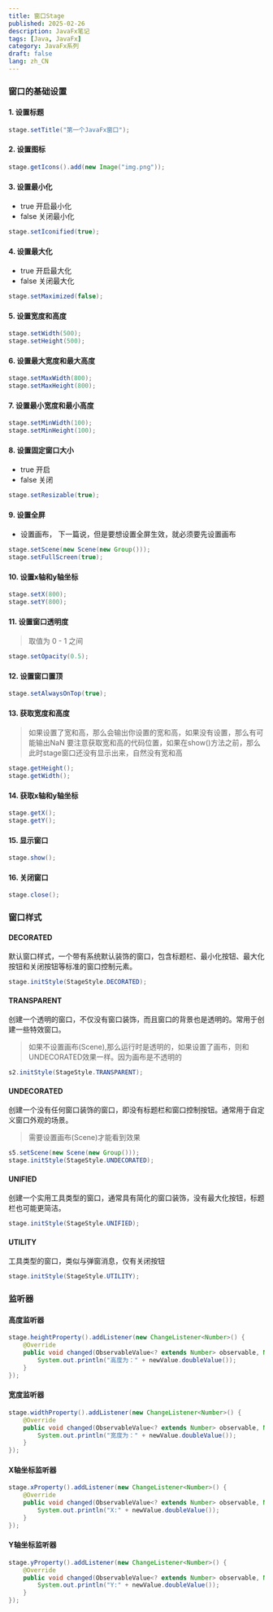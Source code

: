 ```yaml
---
title: 窗口Stage
published: 2025-02-26
description: JavaFx笔记
tags: [Java, JavaFx]
category: JavaFx系列
draft: false
lang: zh_CN
---
```


### 窗口的基础设置

#### 1. 设置标题

```java
stage.setTitle("第一个JavaFx窗口");
```

#### 2. 设置图标

```java
stage.getIcons().add(new Image("img.png"));
```

#### 3. 设置最小化

- true 开启最小化
- false 关闭最小化

```java
stage.setIconified(true);
```

#### 4. 设置最大化

- true 开启最大化
- false 关闭最大化

```java
stage.setMaximized(false);
```

#### 5. 设置宽度和高度

```java
stage.setWidth(500);
stage.setHeight(500);
```

#### 6. 设置最大宽度和最大高度

```java
stage.setMaxWidth(800);
stage.setMaxHeight(800);
```

#### 7. 设置最小宽度和最小高度

```java
stage.setMinWidth(100);
stage.setMinHeight(100);
```

#### 8. 设置固定窗口大小

- true    开启 
- false    关闭

```java
stage.setResizable(true);
```

#### 9. 设置全屏

- 设置画布， 下一篇说，但是要想设置全屏生效，就必须要先设置画布

```java
stage.setScene(new Scene(new Group()));
stage.setFullScreen(true);
```

#### 10. 设置x轴和y轴坐标

```java
stage.setX(800);
stage.setY(800);
```

#### 11. 设置窗口透明度
> 取值为 0 - 1 之间

```java
stage.setOpacity(0.5);
```

#### 12. 设置窗口置顶

```java
stage.setAlwaysOnTop(true);
```

#### 13. 获取宽度和高度
> 如果设置了宽和高，那么会输出你设置的宽和高，如果没有设置，那么有可能输出NaN
> 要注意获取宽和高的代码位置，如果在show()方法之前，那么此时stage窗口还没有显示出来，自然没有宽和高

``` java
stage.getHeight();
stage.getWidth();
```

#### 14. 获取x轴和y轴坐标

``` java
stage.getX();
stage.getY();
```

#### 15. 显示窗口

``` java
stage.show();
```

#### 16. 关闭窗口

``` java
stage.close();
```

### 窗口样式

#### DECORATED  
默认窗口样式，一个带有系统默认装饰的窗口，包含标题栏、最小化按钮、最大化按钮和关闭按钮等标准的窗口控制元素。

``` java
stage.initStyle(StageStyle.DECORATED);
```

#### TRANSPARENT  
创建一个透明的窗口，不仅没有窗口装饰，而且窗口的背景也是透明的。常用于创建一些特效窗口。

> 如果不设置画布(Scene),那么运行时是透明的，如果设置了画布，则和UNDECORATED效果一样。因为画布是不透明的

``` java
s2.initStyle(StageStyle.TRANSPARENT);
```

#### UNDECORATED 
创建一个没有任何窗口装饰的窗口，即没有标题栏和窗口控制按钮。通常用于自定义窗口外观的场景。

> 需要设置画布(Scene)才能看到效果

``` java
s5.setScene(new Scene(new Group()));
stage.initStyle(StageStyle.UNDECORATED);
```

#### UNIFIED 
创建一个实用工具类型的窗口，通常具有简化的窗口装饰，没有最大化按钮，标题栏也可能更简洁。

``` java
stage.initStyle(StageStyle.UNIFIED);
```

#### UTILITY
工具类型的窗口，类似与弹窗消息，仅有关闭按钮

``` java
stage.initStyle(StageStyle.UTILITY);
```

### 监听器

#### 高度监听器

``` java
stage.heightProperty().addListener(new ChangeListener<Number>() {
    @Override
    public void changed(ObservableValue<? extends Number> observable, Number oldValue, Number newValue) {
        System.out.println("高度为：" + newValue.doubleValue());
    }
});
```

#### 宽度监听器

``` java
stage.widthProperty().addListener(new ChangeListener<Number>() {
    @Override
    public void changed(ObservableValue<? extends Number> observable, Number oldValue, Number newValue) {
        System.out.println("宽度为：" + newValue.doubleValue());
    }
});
```

#### X轴坐标监听器

``` java
stage.xProperty().addListener(new ChangeListener<Number>() {
    @Override
    public void changed(ObservableValue<? extends Number> observable, Number oldValue, Number newValue) {
        System.out.println("X:" + newValue.doubleValue());
    }
});
```

#### Y轴坐标监听器

``` java
stage.yProperty().addListener(new ChangeListener<Number>() {
    @Override
    public void changed(ObservableValue<? extends Number> observable, Number oldValue, Number newValue) {
        System.out.println("Y:" + newValue.doubleValue());
    }
});
```
